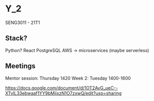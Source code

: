 # Y_2
SENG3011 - 21T1

## Stack?
Python?
React
PostgreSQL
AWS -> microservices (maybe serverless)

## Meetings
Mentor session: Thursday 1420
Week 2: Tuesday 1400-1600

https://docs.google.com/document/d/1OT2AvG_ueC--XTvlL33ebwaaf1YY9bMiixzN1O7zxwQ/edit?usp=sharing
